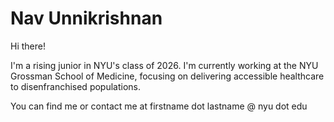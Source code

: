 # Nav Unnikrishnan 
Hi there!

I'm a rising junior in NYU's class of 2026. I'm currently working at the NYU Grossman School of Medicine, focusing on delivering accessible healthcare to disenfranchised populations. 

You can find me or contact me at firstname dot lastname @ nyu dot edu 



